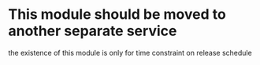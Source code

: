 # This module should be moved to another separate service

the existence of this module is only for time constraint on release schedule
